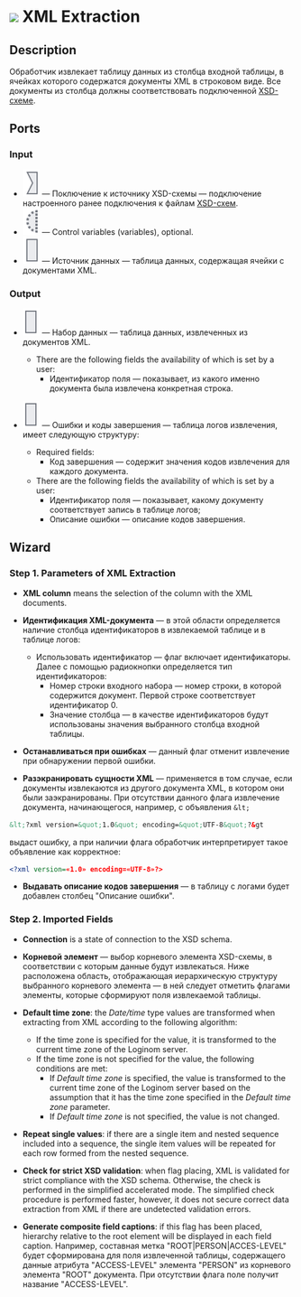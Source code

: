 # ![ ](../../images/icons/components/extract-xml_default.svg) XML Extraction

## Description

Обработчик извлекает таблицу данных из столбца входной таблицы, в ячейках которого содержатся документы XML в строковом виде. Все документы из столбца должны соответствовать подключенной [XSD-схеме](https://ru.wikipedia.org/wiki/XML_Schema_%28W3C%29).

## Ports

### Input

* ![ ](../../images/icons/app/node/ports/inputs/link_inactive.svg) — Поключение к источнику XSD-схемы — подключение настроенного ранее подключения к файлам [XSD-схем](../../integration/connections/list/schemes.md).
* ![ ](../../images/icons/app/node/ports/inputs-optional/variable_inactive.svg) —  Control variables (variables), optional.
* ![ ](../../images/icons/app/node/ports/inputs/table_inactive.svg) — Источник данных — таблица данных, содержащая ячейки с документами XML.

### Output

* ![ ](../../images/icons/app/node/ports/outputs/table_inactive.svg) — Набор данных — таблица данных, извлеченных из документов XML.
   * There are the following fields the availability of which is set by a user:
      * Идентификатор поля — показывает, из какого именно документа была извлечена конкретная строка.

* ![ ](../../images/icons/app/node/ports/outputs/table_inactive.svg) — Ошибки и коды завершения — таблица логов извлечения, имеет следующую структуру:
   * Required fields:
      * Код завершения — содержит значения кодов извлечения для каждого документа.
   * There are the following fields the availability of which is set by a user:
      * Идентификатор поля — показывает, какому документу соответствует запись в таблице логов;
      * Описание ошибки — описание кодов завершения.

## Wizard

### Step 1. Parameters of XML Extraction

* **XML column** means the selection of the column with the XML documents.

* **Идентификация XML-документа** — в этой области определяется наличие столбца идентификаторов в извлекаемой таблице и в таблице логов:
   * Использовать идентификатор — флаг включает идентификаторы. Далее с помощью радиокнопки определяется тип идентификаторов:
      * Номер строки входного набора — номер строки, в которой содержится документ. Первой строке соответствует идентификатор 0.
      * Значение столбца — в качестве идентификаторов будут использованы значения выбранного столбца входной таблицы.

* **Останавливаться при ошибках** — данный флаг отменит извлечение при обнаружении первой ошибки.

* **Разэкранировать сущности XML** — применяется в том случае, если документы извлекаются из другого документа XML, в котором они были заэкранированы. При отсутствии данного флага извлечение документа, начинающегося, например, с объявления `&lt;`

```xml
&lt;?xml version=&quot;1.0&quot; encoding=&quot;UTF-8&quot;?&gt
```

выдаст ошибку, а при наличии флага обработчик интерпретирует такое объявление как корректное:

```xml
<?xml version=«1.0» encoding=«UTF-8»?>
```

* **Выдавать описание кодов завершения** — в таблицу с логами будет добавлен столбец "Описание ошибки".

### Step 2. Imported Fields

* **Connection** is a state of connection to the XSD schema.

* **Корневой элемент** — выбор корневого элемента XSD-схемы, в соответствии с которым данные будут извлекаться. Ниже расположена область, отображающая иерархическую структуру выбранного корневого элемента — в ней следует отметить флагами элементы, которые сформируют поля извлекаемой таблицы.

* **Default time zone**: the *Date/time* type values are transformed when extracting from XML according to the following algorithm:
   * If the time zone is specified for the value, it is transformed to the current time zone of the Loginom server.
   * If the time zone is not specified for the value, the following conditions are met:
      * If *Default time zone* is specified, the value is transformed to the current time zone of the Loginom server based on the assumption that it has the time zone specified in the *Default time zone* parameter.
      * If *Default time zone* is not specified, the value is not changed.

* **Repeat single values**: if there are a single item and nested sequence included into a sequence, the single item values will be repeated for each row formed from the nested sequence.

* **Check for strict XSD validation**: when flag placing, XML is validated for strict compliance with the XSD schema. Otherwise, the check is performed in the simplified accelerated mode. The simplified check procedure is performed faster, however, it does not secure correct data extraction from XML if there are undetected validation errors.

* **Generate composite field captions**: if this flag has been placed, hierarchy relative to the root element will be displayed in each field caption. Например, составная метка "ROOT|PERSON|ACCES-LEVEL" будет сформирована для поля извлеченной таблицы, содержащего данные атрибута "ACCESS-LEVEL" элемента "PERSON" из корневого элемента "ROOT" документа. При отсутствии флага поле получит название "ACCESS-LEVEL".
